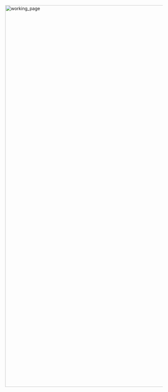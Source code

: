 <img width="1217" alt="working_page" src="https://github.com/user-attachments/assets/6b61c72e-bf8f-42d1-bac8-f99912149403">
